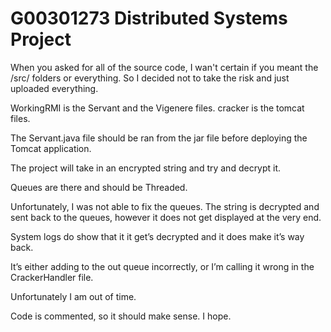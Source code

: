 # G00301273 Distributed Systems Project

When you asked for all of the source code, I wan't certain if you meant the /src/ folders or everything. So I decided not to take the risk and just uploaded everything.

WorkingRMI is the Servant and the Vigenere files. cracker is the tomcat files.

The Servant.java file should be ran from the jar file before deploying the Tomcat application.

The project will take in an encrypted string and try and decrypt it. 

Queues are there and should be Threaded. 

Unfortunately, I was not able to fix the queues. The string is decrypted and sent back to the queues, however it does not get displayed at the very end.

System logs do show that it it get’s decrypted and it does make it’s way back.

It’s either adding to the out queue incorrectly, or I’m calling it wrong in the CrackerHandler file.

Unfortunately I am out of time.

Code is commented, so it should make sense. I hope.
